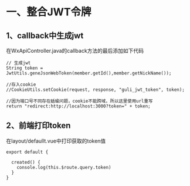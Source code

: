 # 一、整合JWT令牌

## 1、callback中生成jwt

在WxApiController.java的callback方法的最后添加如下代码

```
// 生成jwt
String token = JwtUtils.geneJsonWebToken(member.getId(),member.getNickName());

//存入cookie
//CookieUtils.setCookie(request, response, "guli_jwt_token", token);

//因为端口号不同存在蛞蝓问题，cookie不能跨域，所以这里使用url重写
return "redirect:http://localhost:3000?token=" + token;
```

## 2、前端打印token

在layout/defaullt.vue中打印获取的token值

```
export default {

  created() {
    console.log(this.$route.query.token)
  }
}
```